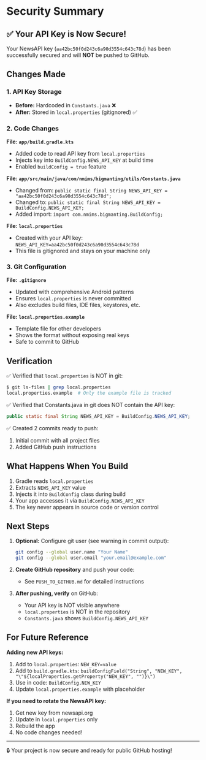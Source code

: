 # Security Summary

## ✅ Your API Key is Now Secure!

Your NewsAPI key (`aa42bc50f0d243c6a90d3554c643c78d`) has been successfully secured and will **NOT** be pushed to GitHub.

## Changes Made

### 1. API Key Storage
- **Before:** Hardcoded in `Constants.java` ❌
- **After:** Stored in `local.properties` (gitignored) ✅

### 2. Code Changes

**File: `app/build.gradle.kts`**
- Added code to read API key from `local.properties`
- Injects key into `BuildConfig.NEWS_API_KEY` at build time
- Enabled `buildConfig = true` feature

**File: `app/src/main/java/com/nmims/bigmanting/utils/Constants.java`**
- Changed from: `public static final String NEWS_API_KEY = "aa42bc50f0d243c6a90d3554c643c78d";`
- Changed to: `public static final String NEWS_API_KEY = BuildConfig.NEWS_API_KEY;`
- Added import: `import com.nmims.bigmanting.BuildConfig;`

**File: `local.properties`**
- Created with your API key: `NEWS_API_KEY=aa42bc50f0d243c6a90d3554c643c78d`
- This file is gitignored and stays on your machine only

### 3. Git Configuration

**File: `.gitignore`**
- Updated with comprehensive Android patterns
- Ensures `local.properties` is never committed
- Also excludes build files, IDE files, keystores, etc.

**File: `local.properties.example`**
- Template file for other developers
- Shows the format without exposing real keys
- Safe to commit to GitHub

## Verification

✅ Verified that `local.properties` is NOT in git:
```bash
$ git ls-files | grep local.properties
local.properties.example  # Only the example file is tracked
```

✅ Verified that Constants.java in git does NOT contain the API key:
```java
public static final String NEWS_API_KEY = BuildConfig.NEWS_API_KEY;
```

✅ Created 2 commits ready to push:
1. Initial commit with all project files
2. Added GitHub push instructions

## What Happens When You Build

1. Gradle reads `local.properties`
2. Extracts `NEWS_API_KEY` value
3. Injects it into `BuildConfig` class during build
4. Your app accesses it via `BuildConfig.NEWS_API_KEY`
5. The key never appears in source code or version control

## Next Steps

1. **Optional:** Configure git user (see warning in commit output):
   ```bash
   git config --global user.name "Your Name"
   git config --global user.email "your.email@example.com"
   ```

2. **Create GitHub repository** and push your code:
   - See `PUSH_TO_GITHUB.md` for detailed instructions

3. **After pushing, verify** on GitHub:
   - Your API key is NOT visible anywhere
   - `local.properties` is NOT in the repository
   - `Constants.java` shows `BuildConfig.NEWS_API_KEY`

## For Future Reference

**Adding new API keys:**
1. Add to `local.properties`: `NEW_KEY=value`
2. Add to `build.gradle.kts`: `buildConfigField("String", "NEW_KEY", "\"${localProperties.getProperty("NEW_KEY", "")}\")`
3. Use in code: `BuildConfig.NEW_KEY`
4. Update `local.properties.example` with placeholder

**If you need to rotate the NewsAPI key:**
1. Get new key from newsapi.org
2. Update in `local.properties` only
3. Rebuild the app
4. No code changes needed!

---

🔒 Your project is now secure and ready for public GitHub hosting!
